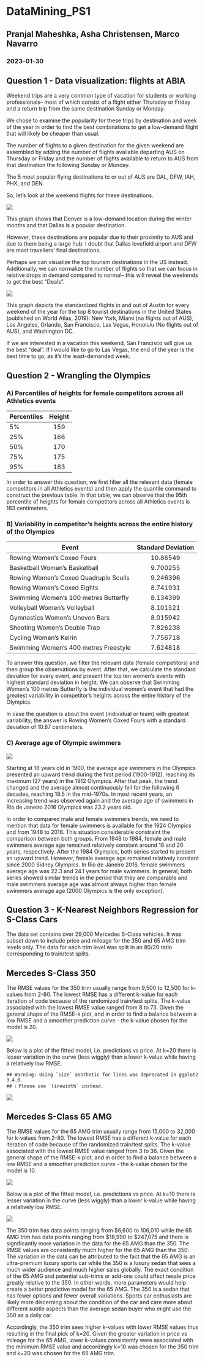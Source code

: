# DataMining\_PS1

## Pranjal Maheshka, Asha Christensen, Marco Navarro

### 2023-01-30

## Question 1 - Data visualization: flights at ABIA

Weekend trips are a very common type of vacation for students or working
professionals– most of which consist of a flight either Thursday or
Friday and a return trip from the same destination Sunday or Monday.

We chose to examine the popularity for these trips by destination and
week of the year in order to find the best combinations to get a
low-demand flight that will likely be cheaper than usual.

The number of flights to a given destination for the given weekend are
assembled by adding the number of flights available departing AUS on
Thursday or Friday and the number of flights available to return to AUS
from that destination the following Sunday or Monday.

The 5 most popular flying destinations to or out of AUS are DAL, DFW,
IAH, PHX, and DEN.

So, let’s look at the weekend flights for these destinations.

![](PS_1V2_files/figure-markdown_strict/unnamed-chunk-6-1.png)

This graph shows that Denver is a low-demand location during the winter
months and that Dallas is a popular destination.

However, these destinations are popular due to their proximity to AUS
and due to them being a large hub: I doubt that Dallas lovefield airport
and DFW are most travellers’ final destinations.

Perhaps we can visualize the top tourism destinations in the US instead.
Additionally, we can normalize the number of flights so that we can
focus in relative drops in demand compared to normal– this will reveal
the weekends to get the best “Deals”.

![](PS_1V2_files/figure-markdown_strict/unnamed-chunk-7-1.png)

This graph depicts the standardized flights in and out of Austin for
every weekend of the year for the top 8 tourist destinations in the
United States (published on World Atlas, 2019): New York, Miami (no
flights out of AUS), Los Angeles, Orlando, San Francisco, Las Vegas,
Honolulu (No flights out of AUS), and Washington DC.

If we are interested in a vacation this weekend, San Francisco will give
us the best “deal”. If I would like to go to Las Vegas, the end of the
year is the best time to go, as it’s the least-demanded week.

## Question 2 - Wrangling the Olympics

### A) Percentiles of heights for female competitors across all Athletics events

<table>
<thead>
<tr class="header">
<th>Percentiles</th>
<th style="text-align: center;">Height</th>
</tr>
</thead>
<tbody>
<tr class="odd">
<td>5%</td>
<td style="text-align: center;">159</td>
</tr>
<tr class="even">
<td>25%</td>
<td style="text-align: center;">166</td>
</tr>
<tr class="odd">
<td>50%</td>
<td style="text-align: center;">170</td>
</tr>
<tr class="even">
<td>75%</td>
<td style="text-align: center;">175</td>
</tr>
<tr class="odd">
<td>95%</td>
<td style="text-align: center;">183</td>
</tr>
</tbody>
</table>

In order to answer this question, we first filter all the relevant data
(female competitors in all Athletics events) and then apply the quantile
command to construct the previous table. In that table, we can observe
that the 95th percentile of heights for female competitors across all
Athletics events is 183 centimeters.

### B) Variability in competitor’s heights across the entire history of the Olympics

<table>
<thead>
<tr class="header">
<th>Event</th>
<th style="text-align: center;">Standard Deviation</th>
</tr>
</thead>
<tbody>
<tr class="odd">
<td>Rowing Women’s Coxed Fours</td>
<td style="text-align: center;">10.86549</td>
</tr>
<tr class="even">
<td>Basketball Women’s Basketball</td>
<td style="text-align: center;">9.700255</td>
</tr>
<tr class="odd">
<td>Rowing Women’s Coxed Quadruple Sculls</td>
<td style="text-align: center;">9.246396</td>
</tr>
<tr class="even">
<td>Rowing Women’s Coxed Eights</td>
<td style="text-align: center;">8.741931</td>
</tr>
<tr class="odd">
<td>Swimming Women’s 100 metres Butterfly</td>
<td style="text-align: center;">8.134399</td>
</tr>
<tr class="even">
<td>Volleyball Women’s Volleyball</td>
<td style="text-align: center;">8.101521</td>
</tr>
<tr class="odd">
<td>Gymnastics Women’s Uneven Bars</td>
<td style="text-align: center;">8.015942</td>
</tr>
<tr class="even">
<td>Shooting Women’s Double Trap</td>
<td style="text-align: center;">7.826238</td>
</tr>
<tr class="odd">
<td>Cycling Women’s Keirin</td>
<td style="text-align: center;">7.756718</td>
</tr>
<tr class="even">
<td>Swimming Women’s 400 metres Freestyle</td>
<td style="text-align: center;">7.624818</td>
</tr>
</tbody>
</table>

To answer this question, we filter the relevant data (female
competitors) and then group the observations by event. After that, we
calculate the standard deviation for every event, and present the top
ten women’s events with highest standard deviation in height. We can
observe that Swimming Women’s 100 metres Butterfly is the individual
women’s event that had the greatest variability in competitor’s heights
across the entire history of the Olympics.

In case the question is about the event (individual or team) with
greatest variability, the answer is Rowing Women’s Coxed Fours with a
standard deviation of 10.87 centimeters.

### C) Average age of Olympic swimmers

![](PS_1V2_files/figure-markdown_strict/C2-1.png)

Starting at 18 years old in 1900, the average age swimmers in the
Olympics presented an upward trend during the first period (1900-1912),
reaching its maximum (27 years) in the 1912 Olympics. After that peak,
the trend changed and the average almost continuously fell for the
following 6 decades, reaching 18.5 in the mid-1970s. In most recent
years, an increasing trend was observed again and the average age of
swimmers in Rio de Janeiro 2016 Olympics was 23.2 years old.

In order to compared male and female swimmers trends, we need to mention
that data for female swimmers is available for the 1924 Olympics and
from 1948 to 2016. This situation considerable constraint the comparison
between both groups. From 1948 to 1984, female and male swimmers average
age remained relatively constant around 18 and 20 years, respectively.
After the 1984 Olympics, both series started to present an upward trend.
However, female average age remained relatively constant since 2000
Sidney Olympics. In Rio de Janeiro 2016, female swimmers average age was
22.3 and 24.1 years for male swimmers. In general, both series showed
similar trends in the period that they are comparable and male swimmers
average age was almost always higher than female swimmers average age
(2000 Olympics is the only exception).

## Question 3 - K-Nearest Neighbors Regression for S-Class Cars

The data set contains over 29,000 Mercedes S-Class vehicles. It was
subset down to include price and mileage for the 350 and 65 AMG trim
levels only. The data for each trim level was split in an 80/20 ratio
corresponding to train/test splits.

## Mercedes S-Class 350

The RMSE values for the 350 trim usually range from 9,500 to 12,500 for
k-values from 2-80. The lowest RMSE has a different k-value for each
iteration of code because of the randomized train/test splits. The
k-value associated with the lowest RMSE value ranged from 8 to 73. Given
the general shape of the RMSE-k plot, and in order to find a balance
between a low RMSE and a smoother prediction curve - the k-value chosen
for the model is 20.

![](PS_1V2_files/figure-markdown_strict/trim350_plot1-1.png)

Below is a plot of the fitted model, i.e. predictions vs price. At k=20
there is lesser variation in the curve (less wiggly) than a lower
k-value while having a relatively low RMSE.

    ## Warning: Using `size` aesthetic for lines was deprecated in ggplot2 3.4.0.
    ## ℹ Please use `linewidth` instead.

![](PS_1V2_files/figure-markdown_strict/trim350_plot2-1.png)

## Mercedes S-Class 65 AMG

The RMSE values for the 65 AMG trim usually range from 15,000 to 32,000
for k-values from 2-80. The lowest RMSE has a different k-value for each
iteration of code because of the randomized train/test splits. The
k-value associated with the lowest RMSE value ranged from 3 to 36. Given
the general shape of the RMSE-k plot, and in order to find a balance
between a low RMSE and a smoother prediction curve - the k-value chosen
for the model is 10.

![](PS_1V2_files/figure-markdown_strict/trim65amg_plot1-1.png)

Below is a plot of the fitted model, i.e. predictions vs price. At k=10
there is lesser variation in the curve (less wiggly) than a lower
k-value while having a relatively low RMSE.

![](PS_1V2_files/figure-markdown_strict/trim65amg_plot2-1.png)

The 350 trim has data points ranging from $6,600 to 106,010 while the 65
AMG trim has data points ranging from $18,990 to $247,075 and there is
significantly more variation in the data for the 65 AMG than the 350.
The RMSE values are consistently much higher for the 65 AMG than the
350. The variation in the data can be attributed to the fact that the 65
AMG is an ultra-premium luxury sports car while the 350 is a luxury
sedan that sees a much wider audience and much higher sales globally.
The exact condition of the 65 AMG and potential sub-trims or add-ons
could affect resale price greatly relative to the 350. In other words,
more parameters would help create a better predictive model for the 65
AMG. The 350 is a sedan that has fewer options and fewer overall
variations. Sports car enthusiasts are likely more discerning about the
condition of the car and care more about different subtle aspects than
the average sedan buyer who might use the 350 as a daily car.

Accordingly, the 350 trim sees higher k-values with lower RMSE values
thus resulting in the final pick of k=20. Given the greater variation in
price vs mileage for the 65 AMG, lower k-values consistently were
associated with the minimum RMSE value and accordingly k=10 was chosen
for the 350 trim and k=20 was chosen for the 65 AMG trim.
